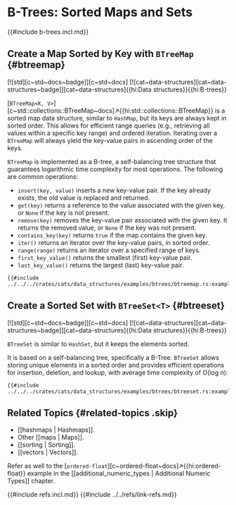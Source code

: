 # B-Trees: Sorted Maps and Sets

{{#include b-trees.incl.md}}

## Create a Map Sorted by Key with `BTreeMap` {#btreemap}

[![std][c~std~docs~badge]][c~std~docs] [![cat~data-structures][cat~data-structures~badge]][cat~data-structures]{{hi:Data structures}}{{hi:B-trees}}

[`BTreeMap<K, V>`][c~std::collections::BTreeMap~docs]↗{{hi:std::collections::BTreeMap}} is a sorted map data structure, similar to `HashMap`, but its keys are always kept in sorted order. This allows for efficient range queries (e.g., retrieving all values within a specific key range) and ordered iteration. Iterating over a `BTreeMap` will always yield the key-value pairs in ascending order of the keys.

`BTreeMap` is implemented as a B-tree, a self-balancing tree structure that guarantees logarithmic time complexity for most operations. The following are common operations:

- `insert(key, value)` inserts a new key-value pair. If the key already exists, the old value is replaced and returned.
- `get(key)` returns a reference to the value associated with the given key, or `None` if the key is not present.
- `remove(key)` removes the key-value pair associated with the given key. It returns the removed value, or `None` if the key was not present.
- `contains_key(key)` returns `true` if the map contains the given key.
- `iter()` returns an iterator over the key-value pairs, in sorted order.
- `range(range)` returns an iterator over a specified range of keys.
- `first_key_value()` returns the smallest (first) key-value pair.
- `last_key_value()` returns the largest (last) key-value pair.

```rust,editable
{{#include ../../../crates/cats/data_structures/examples/btrees/btreemap.rs:example}}
```

## Create a Sorted Set with `BTreeSet<T>` {#btreeset}

[![std][c~std~docs~badge]][c~std~docs] [![cat~data-structures][cat~data-structures~badge]][cat~data-structures]{{hi:Data structures}}{{hi:B-trees}}

`BTreeSet` is similar to `HashSet`, but it keeps the elements sorted.

It is based on a self-balancing tree, specifically a B-Tree. `BTreeSet` allows storing unique elements in a sorted order and provides efficient operations for insertion, deletion, and lookup, with average time complexity of O(log n):

```rust,editable
{{#include ../../../crates/cats/data_structures/examples/btrees/btreeset.rs:example}}
```

## Related Topics {#related-topics .skip}

- [[hashmaps | Hashmaps]].
- Other [[maps | Maps]].
- [[sorting | Sorting]].
- [[vectors | Vectors]].

Refer as well to the [`ordered-float`][c~ordered-float~docs]↗{{hi:ordered-float}} example in the [[additional_numeric_types | Additional Numeric Types]] chapter.

{{#include refs.incl.md}}
{{#include ../../refs/link-refs.md}}

<div class="hidden">
</div>
